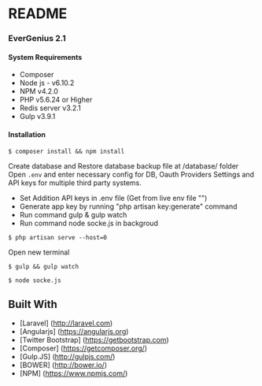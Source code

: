 # README #


### EverGenius 2.1

#### System Requirements 

* Composer
* Node js - v6.10.2
* NPM v4.2.0
* PHP v5.6.24 or Higher 
* Redis server v3.2.1
* Gulp v3.9.1


#### Installation
```
$ composer install && npm install
```
Create database and Restore database backup file at /database/ folder
Open ```.env``` and enter necessary config for DB, Oauth Providers Settings and API keys for multiple third party systems.

* Set Addition API keys in .env file (Get from live env file "") 
* Generate app key by running "php artisan key:generate" command
* Run command gulp & gulp watch
* Run command node socke.js in backgroud

```
$ php artisan serve --host=0
```

Open new terminal
```
$ gulp && gulp watch
```

```
$ node socke.js
```

## Built With
* [Laravel] (http://laravel.com)
* [Angularjs] (https://angularjs.org)
* [Twitter Bootstrap] (https://getbootstrap.com)
* [Composer] (https://getcomposer.org/)
* [Gulp.JS] (http://gulpjs.com/)
* [BOWER] (http://bower.io/)
* [NPM] (https://www.npmjs.com/)
